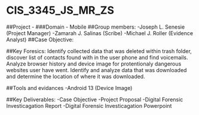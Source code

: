 # CIS_3345_JS_MR_ZS
##Project - 
###Domain - Mobile
##Group members: 
-Joseph L. Senesie (Project Manager)
-Zamarah J. Salinas (Scribe)
-Michael J. Roller (Evidence Analyst)
##Case Objective: 

##Key Foresics:
Identify collected data that was deleted within trash folder, discover list of contacts found with in the user phone and find voicemails.
Analyze browser history and device image for protentionaly dangerous websites user have went. Identify and analyze data that was downloaded and determine the location of where it was downloaded.  

##Tools and evidances 
-Android 13 (Device Image)


##Key Deliverables: 
-Case Objective
-Project Proposal
-Digital Forensic Investicagation Report
-Digital Forensic Investicagation Powerpoint
